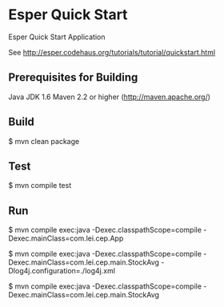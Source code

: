 
Esper Quick Start
=================

Esper Quick Start Application

See http://esper.codehaus.org/tutorials/tutorial/quickstart.html


Prerequisites for Building
-------------------
Java JDK 1.6
Maven 2.2 or higher (http://maven.apache.org/)


Build
-------------------
$ mvn clean package


Test
-------------------
$ mvn compile test  



Run
-------------------

$ mvn compile exec:java -Dexec.classpathScope=compile -Dexec.mainClass=com.lei.cep.App

$ mvn compile exec:java -Dexec.classpathScope=compile -Dexec.mainClass=com.lei.cep.main.StockAvg -Dlog4j.configuration=./log4j.xml

$ mvn compile exec:java -Dexec.classpathScope=compile -Dexec.mainClass=com.lei.cep.main.StockAvg
